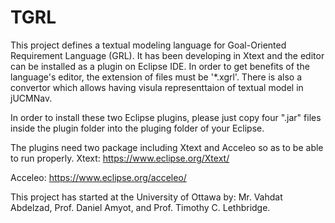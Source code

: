 # TGRL
This project defines a textual modeling language for Goal-Oriented Requirement Language (GRL). It has been developing in Xtext and the editor can be installed as a plugin on Eclipse IDE. In order to get benefits of the language's editor, the extension of files must be '*.xgrl'. There is also a convertor which allows having visula representtaion of textual model in jUCMNav. 

In order to install these two Eclipse plugins, please just copy four ".jar" files inside the plugin folder into the pluging folder of your Eclipse.

The plugins need two package including Xtext and Acceleo so as to be able to run properly. 
Xtext:  https://www.eclipse.org/Xtext/

Acceleo: https://www.eclipse.org/acceleo/


This project has started at the University of Ottawa by:
Mr. Vahdat Abdelzad, Prof. Daniel Amyot, and Prof. Timothy C. Lethbridge.

